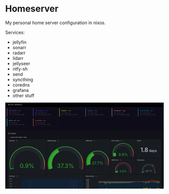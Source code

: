 # Homeserver
My personal home server configuration in nixos.

Services:
- jellyfin
- sonarr
- radarr
- lidarr
- jellyseer
- ntfy-sh
- send
- syncthing
- coredns
- grafana
- other stuff

![Screenshot](./media/screenshot.jpg)


